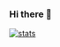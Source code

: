 ### Hi there 👋

[![stats](https://github-readme-stats.vercel.app/api?username=AhmadMoussa)](https://github.com/anuraghazra/github-readme-stats)

<!--
**AhmadMoussa/AhmadMoussa** is a ✨ _special_ ✨ repository because its `README.md` (this file) appears on your GitHub profile.

Here are some ideas to get you started:

- 🔭 I’m currently working on ...
- 🌱 I’m currently learning ...
- 👯 I’m looking to collaborate on ...
- 🤔 I’m looking for help with ...
- 💬 Ask me about ...
- 📫 How to reach me: ...
- 😄 Pronouns: ...
- ⚡ Fun fact: ...
-->
